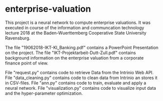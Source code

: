 # enterprise-valuation
This project is a neural network to compute enterprise valuations. It was executed in course of the information and communcation technology lecture 2018 at the Baden-Wuerttemberg Cooperative State University Ravensburg.

The file "19062018-IKT-KI_Banking.pdf" contains a PowerPoint Presentation on the project.
The file "IKT-Projektarbeit-Dutt-Zull.pdf" contains background information on the enterprise valuation from a corporate finance point of view.

File "request.py" contains code to retrieve Data from the Intrinio Web API.
File "data_cleaning.py" contains code to clean data from Intrinio an stores it in CSV-files.
File "ann.py" contains code to train, evaluate and apply a neural network.
File "visualization.py" contains code to visualize input data and the hyper-parameter optimization.
